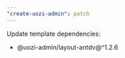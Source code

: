 ```yaml
---
"create-uozi-admin": patch
---
```


Update template dependencies:
- @uozi-admin/layout-antdv@^1.2.6

